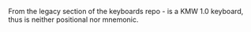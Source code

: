 From the legacy section of the keyboards repo - is a KMW 1.0 keyboard, thus is neither positional nor mnemonic.